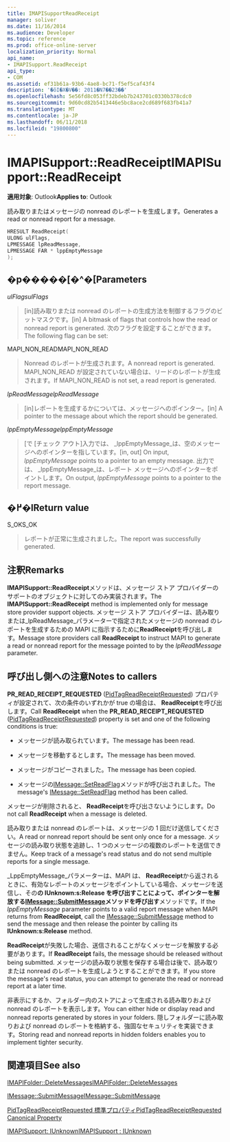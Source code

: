 ```yaml
---
title: IMAPISupportReadReceipt
manager: soliver
ms.date: 11/16/2014
ms.audience: Developer
ms.topic: reference
ms.prod: office-online-server
localization_priority: Normal
api_name:
- IMAPISupport.ReadReceipt
api_type:
- COM
ms.assetid: ef31b61a-93b6-4ae8-bc71-f5ef5caf43f4
description: '�ŏI�X�V��: 2011�N7��23��'
ms.openlocfilehash: 5e56fd8c053ff32bdeb7b243701c0330b378cdc0
ms.sourcegitcommit: 9d60cd82b5413446e5bc8ace2cd689f683fb41a7
ms.translationtype: MT
ms.contentlocale: ja-JP
ms.lasthandoff: 06/11/2018
ms.locfileid: "19800800"
---
```

# <a name="imapisupportreadreceipt"></a><span data-ttu-id="4390d-103">IMAPISupport::ReadReceipt</span><span class="sxs-lookup"><span data-stu-id="4390d-103">IMAPISupport::ReadReceipt</span></span>

  
  
<span data-ttu-id="4390d-104">**適用対象**: Outlook</span><span class="sxs-lookup"><span data-stu-id="4390d-104">**Applies to**: Outlook</span></span> 
  
<span data-ttu-id="4390d-105">読み取りまたはメッセージの nonread のレポートを生成します。</span><span class="sxs-lookup"><span data-stu-id="4390d-105">Generates a read or nonread report for a message.</span></span>
  
```cpp
HRESULT ReadReceipt(
ULONG ulFlags,
LPMESSAGE lpReadMessage,
LPMESSAGE FAR * lppEmptyMessage
);
```

## <a name="parameters"></a><span data-ttu-id="4390d-106">�p�����[�^�[</span><span class="sxs-lookup"><span data-stu-id="4390d-106">Parameters</span></span>

 <span data-ttu-id="4390d-107">_ulFlags_</span><span class="sxs-lookup"><span data-stu-id="4390d-107">_ulFlags_</span></span>
  
> <span data-ttu-id="4390d-108">[in]読み取りまたは nonread のレポートの生成方法を制御するフラグのビットマスクです。</span><span class="sxs-lookup"><span data-stu-id="4390d-108">[in] A bitmask of flags that controls how the read or nonread report is generated.</span></span> <span data-ttu-id="4390d-109">次のフラグを設定することができます。</span><span class="sxs-lookup"><span data-stu-id="4390d-109">The following flag can be set:</span></span>
    
<span data-ttu-id="4390d-110">MAPI_NON_READ</span><span class="sxs-lookup"><span data-stu-id="4390d-110">MAPI_NON_READ</span></span> 
  
> <span data-ttu-id="4390d-111">Nonread のレポートが生成されます。</span><span class="sxs-lookup"><span data-stu-id="4390d-111">A nonread report is generated.</span></span> <span data-ttu-id="4390d-112">MAPI_NON_READ が設定されていない場合は、リードのレポートが生成されます。</span><span class="sxs-lookup"><span data-stu-id="4390d-112">If MAPI_NON_READ is not set, a read report is generated.</span></span>
    
 <span data-ttu-id="4390d-113">_lpReadMessage_</span><span class="sxs-lookup"><span data-stu-id="4390d-113">_lpReadMessage_</span></span>
  
> <span data-ttu-id="4390d-114">[in]レポートを生成するかについては、メッセージへのポインター。</span><span class="sxs-lookup"><span data-stu-id="4390d-114">[in] A pointer to the message about which the report should be generated.</span></span>
    
 <span data-ttu-id="4390d-115">_lppEmptyMessage_</span><span class="sxs-lookup"><span data-stu-id="4390d-115">_lppEmptyMessage_</span></span>
  
> <span data-ttu-id="4390d-116">[で [チェック アウト]入力では、 _lppEmptyMessage_は、空のメッセージへのポインターを指しています。</span><span class="sxs-lookup"><span data-stu-id="4390d-116">[in, out] On input,  _lppEmptyMessage_ points to a pointer to an empty message.</span></span> <span data-ttu-id="4390d-117">出力では、 _lppEmptyMessage_は、レポート メッセージへのポインターをポイントします。</span><span class="sxs-lookup"><span data-stu-id="4390d-117">On output,  _lppEmptyMessage_ points to a pointer to the report message.</span></span> 
    
## <a name="return-value"></a><span data-ttu-id="4390d-118">�߂�l</span><span class="sxs-lookup"><span data-stu-id="4390d-118">Return value</span></span>

<span data-ttu-id="4390d-119">S_OK</span><span class="sxs-lookup"><span data-stu-id="4390d-119">S_OK</span></span> 
  
> <span data-ttu-id="4390d-120">レポートが正常に生成されました。</span><span class="sxs-lookup"><span data-stu-id="4390d-120">The report was successfully generated.</span></span>
    
## <a name="remarks"></a><span data-ttu-id="4390d-121">注釈</span><span class="sxs-lookup"><span data-stu-id="4390d-121">Remarks</span></span>

<span data-ttu-id="4390d-122">**IMAPISupport::ReadReceipt**メソッドは、メッセージ ストア プロバイダーのサポートのオブジェクトに対してのみ実装されます。</span><span class="sxs-lookup"><span data-stu-id="4390d-122">The **IMAPISupport::ReadReceipt** method is implemented only for message store provider support objects.</span></span> <span data-ttu-id="4390d-123">メッセージ ストア プロバイダーは、読み取りまたは_lpReadMessage_パラメーターで指定されたメッセージの nonread のレポートを生成するための MAPI に指示するために**ReadReceipt**を呼び出します。</span><span class="sxs-lookup"><span data-stu-id="4390d-123">Message store providers call **ReadReceipt** to instruct MAPI to generate a read or nonread report for the message pointed to by the  _lpReadMessage_ parameter.</span></span> 
  
## <a name="notes-to-callers"></a><span data-ttu-id="4390d-124">呼び出し側への注意</span><span class="sxs-lookup"><span data-stu-id="4390d-124">Notes to callers</span></span>

<span data-ttu-id="4390d-125">**PR_READ_RECEIPT_REQUESTED** ([PidTagReadReceiptRequested](pidtagreadreceiptrequested-canonical-property.md)) プロパティが設定されて、次の条件のいずれかが true の場合は、 **ReadReceipt**を呼び出します。</span><span class="sxs-lookup"><span data-stu-id="4390d-125">Call **ReadReceipt** when the **PR_READ_RECEIPT_REQUESTED** ([PidTagReadReceiptRequested](pidtagreadreceiptrequested-canonical-property.md)) property is set and one of the following conditions is true:</span></span>
  
- <span data-ttu-id="4390d-126">メッセージが読み取られています。</span><span class="sxs-lookup"><span data-stu-id="4390d-126">The message has been read.</span></span>
    
- <span data-ttu-id="4390d-127">メッセージを移動するとします。</span><span class="sxs-lookup"><span data-stu-id="4390d-127">The message has been moved.</span></span>
    
- <span data-ttu-id="4390d-128">メッセージがコピーされました。</span><span class="sxs-lookup"><span data-stu-id="4390d-128">The message has been copied.</span></span>
    
- <span data-ttu-id="4390d-129">メッセージの[IMessage::SetReadFlag](imessage-setreadflag.md)メソッドが呼び出されました。</span><span class="sxs-lookup"><span data-stu-id="4390d-129">The message's [IMessage::SetReadFlag](imessage-setreadflag.md) method has been called.</span></span> 
    
<span data-ttu-id="4390d-130">メッセージが削除されると、 **ReadReceipt**を呼び出さないようにします。</span><span class="sxs-lookup"><span data-stu-id="4390d-130">Do not call **ReadReceipt** when a message is deleted.</span></span> 
  
<span data-ttu-id="4390d-131">読み取りまたは nonread のレポートは、メッセージの 1 回だけ送信してください。</span><span class="sxs-lookup"><span data-stu-id="4390d-131">A read or nonread report should be sent only once for a message.</span></span> <span data-ttu-id="4390d-132">メッセージの読み取り状態を追跡し、1 つのメッセージの複数のレポートを送信できません。</span><span class="sxs-lookup"><span data-stu-id="4390d-132">Keep track of a message's read status and do not send multiple reports for a single message.</span></span>
  
<span data-ttu-id="4390d-133">_LppEmptyMessage_パラメーターは、MAPI は、 **ReadReceipt**から返されるときに、有効なレポートのメッセージをポイントしている場合、メッセージを送信し、その**の IUnknown:s:Release を呼び出すことによって、ポインターを解放する[IMessage::SubmitMessage](imessage-submitmessage.md)メソッドを呼び出す**メソッドです。</span><span class="sxs-lookup"><span data-stu-id="4390d-133">If the  _lppEmptyMessage_ parameter points to a valid report message when MAPI returns from **ReadReceipt**, call the [IMessage::SubmitMessage](imessage-submitmessage.md) method to send the message and then release the pointer by calling its **IUnknown:s:Release** method.</span></span> 
  
<span data-ttu-id="4390d-134">**ReadReceipt**が失敗した場合、送信されることがなくメッセージを解放する必要があります。</span><span class="sxs-lookup"><span data-stu-id="4390d-134">If **ReadReceipt** fails, the message should be released without being submitted.</span></span> <span data-ttu-id="4390d-135">メッセージの読み取り状態を保存する場合は後で、読み取りまたは nonread のレポートを生成しようとすることができます。</span><span class="sxs-lookup"><span data-stu-id="4390d-135">If you store the message's read status, you can attempt to generate the read or nonread report at a later time.</span></span> 
  
<span data-ttu-id="4390d-136">非表示にするか、フォルダー内のストアによって生成される読み取りおよび nonread のレポートを表示します。</span><span class="sxs-lookup"><span data-stu-id="4390d-136">You can either hide or display read and nonread reports generated by stores in your folders.</span></span> <span data-ttu-id="4390d-137">隠しフォルダーに読み取りおよび nonread のレポートを格納する、強固なセキュリティを実装できます。</span><span class="sxs-lookup"><span data-stu-id="4390d-137">Storing read and nonread reports in hidden folders enables you to implement tighter security.</span></span>
  
## <a name="see-also"></a><span data-ttu-id="4390d-138">関連項目</span><span class="sxs-lookup"><span data-stu-id="4390d-138">See also</span></span>



[<span data-ttu-id="4390d-139">IMAPIFolder::DeleteMessages</span><span class="sxs-lookup"><span data-stu-id="4390d-139">IMAPIFolder::DeleteMessages</span></span>](imapifolder-deletemessages.md)
  
[<span data-ttu-id="4390d-140">IMessage::SubmitMessage</span><span class="sxs-lookup"><span data-stu-id="4390d-140">IMessage::SubmitMessage</span></span>](imessage-submitmessage.md)
  
[<span data-ttu-id="4390d-141">PidTagReadReceiptRequested 標準プロパティ</span><span class="sxs-lookup"><span data-stu-id="4390d-141">PidTagReadReceiptRequested Canonical Property</span></span>](pidtagreadreceiptrequested-canonical-property.md)
  
[<span data-ttu-id="4390d-142">IMAPISupport: IUnknown</span><span class="sxs-lookup"><span data-stu-id="4390d-142">IMAPISupport : IUnknown</span></span>](imapisupportiunknown.md)

